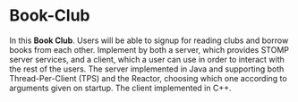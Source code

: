 # Book-Club

In this **Book Club**. Users will be able to signup for reading clubs and borrow books from each other.
Implement by both a server, which provides STOMP server services, and a client, which a user can use
in order to interact with the rest of the users. The server implemented in Java and supporting both
Thread-Per-Client (TPS) and the Reactor, choosing which one according to arguments given on startup. The
client implemented in C++.
